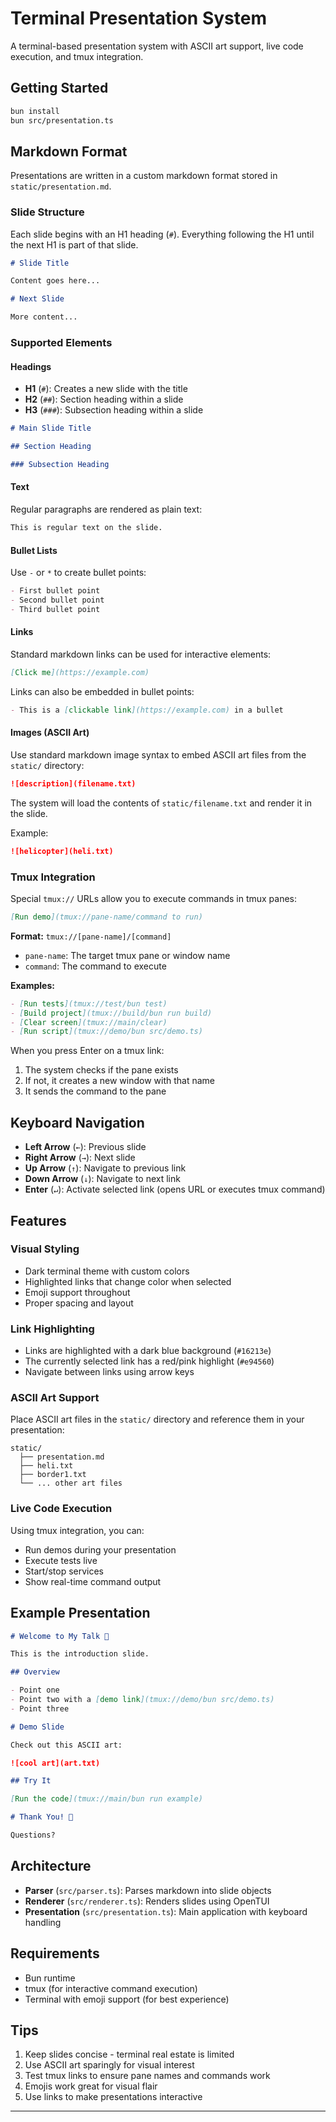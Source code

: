 # Terminal Presentation System

A terminal-based presentation system with ASCII art support, live code execution, and tmux integration.

## Getting Started

```bash
bun install
bun src/presentation.ts
```

## Markdown Format

Presentations are written in a custom markdown format stored in `static/presentation.md`.

### Slide Structure

Each slide begins with an H1 heading (`#`). Everything following the H1 until the next H1 is part of that slide.

```markdown
# Slide Title

Content goes here...

# Next Slide

More content...
```

### Supported Elements

#### Headings

- **H1** (`#`): Creates a new slide with the title
- **H2** (`##`): Section heading within a slide
- **H3** (`###`): Subsection heading within a slide

```markdown
# Main Slide Title

## Section Heading

### Subsection Heading
```

#### Text

Regular paragraphs are rendered as plain text:

```markdown
This is regular text on the slide.
```

#### Bullet Lists

Use `-` or `*` to create bullet points:

```markdown
- First bullet point
- Second bullet point
- Third bullet point
```

#### Links

Standard markdown links can be used for interactive elements:

```markdown
[Click me](https://example.com)
```

Links can also be embedded in bullet points:

```markdown
- This is a [clickable link](https://example.com) in a bullet
```

#### Images (ASCII Art)

Use standard markdown image syntax to embed ASCII art files from the `static/` directory:

```markdown
![description](filename.txt)
```

The system will load the contents of `static/filename.txt` and render it in the slide.

Example:
```markdown
![helicopter](heli.txt)
```

### Tmux Integration

Special `tmux://` URLs allow you to execute commands in tmux panes:

```markdown
[Run demo](tmux://pane-name/command to run)
```

**Format:** `tmux://[pane-name]/[command]`

- `pane-name`: The target tmux pane or window name
- `command`: The command to execute

**Examples:**

```markdown
- [Run tests](tmux://test/bun test)
- [Build project](tmux://build/bun run build)
- [Clear screen](tmux://main/clear)
- [Run script](tmux://demo/bun src/demo.ts)
```

When you press Enter on a tmux link:
1. The system checks if the pane exists
2. If not, it creates a new window with that name
3. It sends the command to the pane

## Keyboard Navigation

- **Left Arrow** (`←`): Previous slide
- **Right Arrow** (`→`): Next slide
- **Up Arrow** (`↑`): Navigate to previous link
- **Down Arrow** (`↓`): Navigate to next link
- **Enter** (`↵`): Activate selected link (opens URL or executes tmux command)

## Features

### Visual Styling

- Dark terminal theme with custom colors
- Highlighted links that change color when selected
- Emoji support throughout
- Proper spacing and layout

### Link Highlighting

- Links are highlighted with a dark blue background (`#16213e`)
- The currently selected link has a red/pink highlight (`#e94560`)
- Navigate between links using arrow keys

### ASCII Art Support

Place ASCII art files in the `static/` directory and reference them in your presentation:

```
static/
  ├── presentation.md
  ├── heli.txt
  ├── border1.txt
  └── ... other art files
```

### Live Code Execution

Using tmux integration, you can:
- Run demos during your presentation
- Execute tests live
- Start/stop services
- Show real-time command output

## Example Presentation

```markdown
# Welcome to My Talk 🎨

This is the introduction slide.

## Overview

- Point one
- Point two with a [demo link](tmux://demo/bun src/demo.ts)
- Point three

# Demo Slide

Check out this ASCII art:

![cool art](art.txt)

## Try It

[Run the code](tmux://main/bun run example)

# Thank You! 🎉

Questions?
```

## Architecture

- **Parser** (`src/parser.ts`): Parses markdown into slide objects
- **Renderer** (`src/renderer.ts`): Renders slides using OpenTUI
- **Presentation** (`src/presentation.ts`): Main application with keyboard handling

## Requirements

- Bun runtime
- tmux (for interactive command execution)
- Terminal with emoji support (for best experience)

## Tips

1. Keep slides concise - terminal real estate is limited
2. Use ASCII art sparingly for visual interest
3. Test tmux links to ensure pane names and commands work
4. Emojis work great for visual flair
5. Use links to make presentations interactive

---
